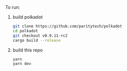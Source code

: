 To run:

1. build polkadot

	```bash
	git clone https://github.com/paritytech/polkadot
	cd polkadot
	git checkout v0.9.11-rc2
	cargo build --release
    ```

2. build this repo

	```bash
	yarn
	yarn dev
	```
